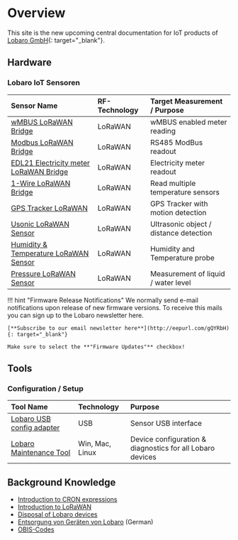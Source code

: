# Overview

This site is the new upcoming central documentation for IoT products 
of [Lobaro GmbH](https://www.lobaro.de){: target="_blank"}.

<!-- ![Lobaro-Logo](./img/slogan_links_webHeader_.png){: style="height:40px;width:143px"} -->

## Hardware

### Lobaro IoT Sensoren

| Sensor Name         | RF-Technology     | Target Measurement / Purpose |
| :-------------  |:----------------|:----------------|
| [wMBUS LoRaWAN Bridge](lorawan-sensors/wmbus-lorawan) | LoRaWAN | wMBUS enabled meter reading |
| [Modbus LoRaWAN Bridge](lorawan-sensors/modbus-lorawan)       | LoRaWAN | RS485 ModBus readout |
| [EDL21 Electricity meter LoRaWAN Bridge](lorawan-sensors/edl21-opto-lorawan) | LoRaWAN | Electricity meter readout |
| [1-Wire LoRaWAN Bridge](lorawan-sensors/1-wire-lorawan)       | LoRaWAN | Read multiple temperature sensors |
| [GPS Tracker LoRaWAN](lorawan-sensors/gps-lorawan) | LoRaWAN | GPS Tracker with motion detection |
| [Usonic LoRaWAN Sensor](lorawan-sensors/usonic-lorawan)  | LoRaWAN | Ultrasonic object / distance detection |
| [Humidity & Temperature LoRaWAN Sensor](lorawan-sensors/humidity-temp-lorawan) | LoRaWAN | Humidity and Temperature probe |
| [Pressure LoRaWAN Sensor](lorawan-sensors/pressure-lorawan) | LoRaWAN | Measurement of liquid / water level |

!!! hint "Firmware Release Notifications"
    We normally send e-mail notifications upon release of new firmware versions. To receive this mails you can sign up
    to the Lobaro newsletter here.
    
    [**Subscribe to our email newsletter here**](http://eepurl.com/gQYRbH){: target="_blank"} 
    
    Make sure to select the **"Firmware Updates"** checkbox!    

## Tools

### Configuration / Setup
| Tool Name     | Technology     | Purpose   | 
| :-------------  |:----------------|:----------------|
| [Lobaro USB config adapter](tools/usb-config-adapter.md) | USB | Sensor USB interface |
| [Lobaro Maintenance Tool](tools/lobaro-tool.md) | Win, Mac, Linux | Device configuration & diagnostics for all Lobaro devices|


## Background Knowledge
* [Introduction to CRON expressions](background/cron-expressions) 
* [Introduction to LoRaWAN](background/lorawan) 
* [Disposal of Lobaro devices](background/weee-disposal)
* [Entsorgung von Geräten von Lobaro](background/weee-entsorgung) (German)
* [OBIS-Codes](background/obis-codes)

[lobaro]: https://lobaro.com
